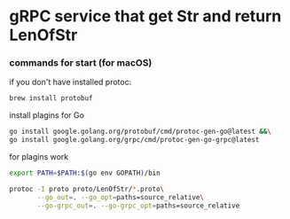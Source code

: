 # gRPC service that get Str and return LenOfStr
### commands for start (for macOS)

if you don't have installed protoc:
```bash
brew install protobuf
```

install plagins for Go
```bash
go install google.golang.org/protobuf/cmd/protoc-gen-go@latest &&\
go install google.golang.org/grpc/cmd/protoc-gen-go-grpc@latest
```

for plagins work
```bash
export PATH=$PATH:$(go env GOPATH)/bin  
```

```bash
protoc -I proto proto/LenOfStr/*.proto\
       --go_out=. --go_opt=paths=source_relative\
       --go-grpc_out=. --go-grpc_opt=paths=source_relative 
```